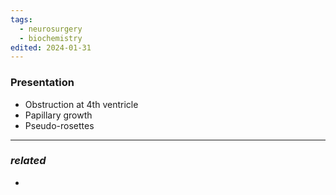 ```yaml
---
tags:
  - neurosurgery
  - biochemistry
edited: 2024-01-31
---
```

### Presentation 
- Obstruction at 4th ventricle
- Papillary growth 
- Pseudo-rosettes 

---
### *related*
- 